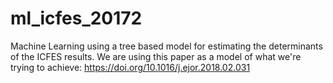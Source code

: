 # ml_icfes_20172
Machine Learning using a tree based model for estimating the determinants of the ICFES results. 
We are using this paper as a model of what we're trying to achieve:
https://doi.org/10.1016/j.ejor.2018.02.031
